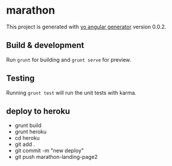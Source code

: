 # marathon

This project is generated with [yo angular generator](https://github.com/yeoman/generator-angular)
version 0.0.2.

## Build & development

Run `grunt` for building and `grunt serve` for preview.

## Testing

Running `grunt test` will run the unit tests with karma.

## deploy to heroku

- grunt build
- grunt heroku
- cd heroku
- git add .
- git commit -m "new deploy"
- git push marathon-landing-page2
